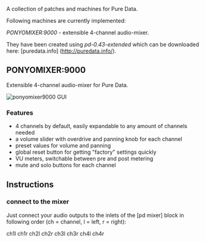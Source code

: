 A collection of patches and machines for Pure Data.

Following machines are currently implemented:

*PONYOMIXER:9000* - extensible 4-channel audio-mixer.

They have been created using <i>pd-0.43-extended</i> which can be downloaded here: [puredata.info] (http://puredata.info/).

PONYOMIXER:9000
---------------

Extensible 4-channel audio-mixer for Pure Data.

![ponyomixer9000 GUI](http://files.callistix.net/puredata/ponyomixer9000_gui.png)

### Features

- 4 channels by default, easily expandable to any amount of channels needed
- a volume slider with overdrive and panning knob for each channel
- preset values for volume and panning
- global reset button for getting "factory" settings quickly
- VU meters, switchable between pre and post metering
- mute and solo buttons for each channel

Instructions
------------
### connect to the mixer

Just connect your audio outputs to the inlets of the [pd mixer] block in following order (ch = channel, l = left, r = right):

ch1l ch1r ch2l ch2r ch3l ch3r ch4l ch4r

